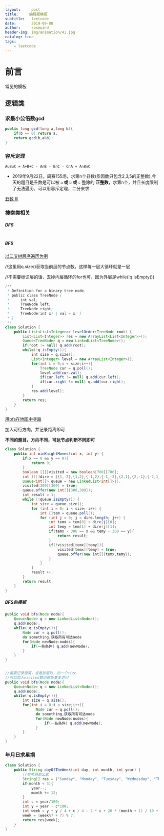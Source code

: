 ```yaml
---
layout:     post
title:     编程题模板
subtitle:   leetcode
date:       2019-09-08
author:     rosewind
header-img: img/animation/41.jpg
catalog: true
tags:
    - leetcode
---
```


# 前言

常见的模板

## 逻辑类

### 求最小公倍数gcd

```java
public long gcd(long a,long b){
    if(b == 0) return a;
    return gcd(b,a%b);
}
```

### 容斥定理

```
A∪B∪C = A+B+C - A∩B - B∩C - C∩A + A∩B∩C
```

- 2019年9月22日，周赛155场，求第n个丑数(质因数只包含2,3,5的正整数),今天的题目是丑数是可以被 `a` **或** `b` **或** `c` 整除的 **正整数**，求第n个，并且长度限制了无法遍历，可以用容斥定理，二分来求

[丑数 III](https://leetcode-cn.com/contest/weekly-contest-155/problems/ugly-number-iii/)

### 搜索类相关

##### DFS

```java

```

##### BFS

[以二叉树层序遍历为例](https://leetcode-cn.com/problems/binary-tree-level-order-traversal/)

//这里用q.size()获取当前层的节点数，这样每一层大循环就是一层

//不需要标识层的话，去掉内层循环的for也可，因为外层是while(!q.isEmpty())

```java
/**
 * Definition for a binary tree node.
 * public class TreeNode {
 *     int val;
 *     TreeNode left;
 *     TreeNode right;
 *     TreeNode(int x) { val = x; }
 * }
 */
class Solution {
    public List<List<Integer>> levelOrder(TreeNode root) {
        List<List<Integer>> res = new ArrayList<List<Integer>>();
        Queue<TreeNode> q = new LinkedList<TreeNode>();
        if(root != null) q.add(root);
        while(!q.isEmpty()){
            int size = q.size();
            List<Integer> level = new ArrayList<Integer>();
            for(int i = 0;i < size;i++){
                TreeNode cur = q.poll();
                level.add(cur.val);
                if(cur.left != null) q.add(cur.left);
                if(cur.right != null) q.add(cur.right);
            }
            res.add(level);
        }
        return res;
    }
}
```

[用bfs在地图中寻路](https://leetcode-cn.com/contest/biweekly-contest-9/problems/minimum-knight-moves/)

加入可行方向，并记录距离即可

**不同的题目，方向不同，可达节点判断不同即可**

```java
class Solution {
    public int minKnightMoves(int x, int y) {
        if(x == 0 && y == 0){
			return 0;
		}
		boolean [][]visited = new boolean[700][700];
		int [][]dire = {{1,-2},{1,2},{-1,2},{-1,-2},{2,1},{2,-1},{-2,1},{-2,-1}};
		Queue<int[]> queue = new LinkedList<int[]>();
		visited[300][300] = true;
		queue.offer(new int[]{300,300});
		int result = 1;
		while (!queue.isEmpty()) {
			int size = queue.size();
			for (int i = 0; i < size; i++) {
				int []tem = queue.poll();
				for (int j = 0; j < dire.length; j++) {
					int temx = tem[0] + dire[j][0];
					int temy = tem[1] + dire[j][1];
					if(temx - 300 == x && temy - 300 == y){
						return result;
					}
					if(!visited[temx][temy]){
						visited[temx][temy] = true;
						queue.offer(new int[]{temx,temy});
					}
				}
			}
			result ++;
		}
		return result;
    }
}
```

##### BFS的模板

```java
public void bfs(Node node){
    Queue<Node> q = new LinkedList<Node>();
    q.add(node);
    while(!q.isEmpty()){
        Node cur = q.poll();
        do something,获取所有可达node
        for(Node newNode:nodes){
            if(一些条件) q.add(newNode);
        }
    }
}


//需要记录距离，或者按层时，加一个size
//可以加入visited数组避免重复访问
public void bfs(Node node){
    Queue<Node> q = new LinkedList<Node>();
    q.add(node);
    while(!q.isEmpty()){
        int size = q.size();
        for(int i = 0;i < size;i++){
              Node cur = q.poll();
              do something,获取所有可达node
              for(Node newNode:nodes){
                  if(一些条件) q.add(newNode);
              }
        }
    }
}
```

### 年月日求星期

```java
class Solution {
    public String dayOfTheWeek(int day, int month, int year) {
        //参考蔡勒公式
        String[] res = {"Sunday", "Monday", "Tuesday", "Wednesday", "Thursday", "Friday", "Saturday"};
        if(month < 3){
            year--;
            month += 12;
        }
        int c = year/100;
        int y = year - c*100;
        int week = y + y / 4 + c / 4 - 2 * c + 26 * (month + 1) / 10 + day - 1;
        week = (week%7 + 7) % 7;
        return res[week];
    }
}
```

